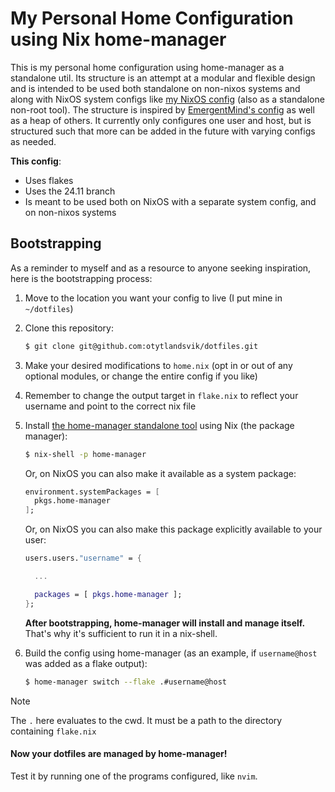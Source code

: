 # My Personal Home Configuration using Nix home-manager

This is my personal home configuration using home-manager as a standalone util. Its structure is an attempt at a modular and flexible design and is intended to be used both standalone on non-nixos systems and along with NixOS system configs like [my NixOS config](https://github.com/otytlandsvik/nixos-config) (also as a standalone non-root tool).
The structure is inspired by [EmergentMind's config](https://github.com/EmergentMind/nix-config) as well as a heap of others. It currently only configures one user and host, but is structured such that more can be added in the future with varying configs as needed.

**This config**:

- Uses flakes
- Uses the 24.11 branch
- Is meant to be used both on NixOS with a separate system config, and on non-nixos systems

## Bootstrapping

As a reminder to myself and as a resource to anyone seeking inspiration, here is the bootstrapping process:

1. Move to the location you want your config to live (I put mine in `~/dotfiles`)
2. Clone this repository:
   ```sh
   $ git clone git@github.com:otytlandsvik/dotfiles.git
   ```
3. Make your desired modifications to `home.nix` (opt in or out of any optional modules, or change the entire config if you like)
4. Remember to change the output target in `flake.nix` to reflect your username and point to the correct nix file
5. Install [the home-manager standalone tool](https://nix-community.github.io/home-manager/) using Nix (the package manager):

   ```sh
   $ nix-shell -p home-manager
   ```

   Or, on NixOS you can also make it available as a system package:

   ```nix
   environment.systemPackages = [
     pkgs.home-manager
   ];
   ```

   Or, on NixOS you can also make this package explicitly available to your user:

   ```nix
   users.users."username" = {

     ...

     packages = [ pkgs.home-manager ];
   };
   ```

   **After bootstrapping, home-manager will install and manage itself.** That's why it's sufficient to run it in a nix-shell.

6. Build the config using home-manager (as an example, if `username@host` was added as a flake output):
   ```sh
   $ home-manager switch --flake .#username@host
   ```

> [!NOTE]
> The `.` here evaluates to the cwd. It must be a path to the directory containing `flake.nix`

#### Now your dotfiles are managed by home-manager!

Test it by running one of the programs configured, like `nvim`.
